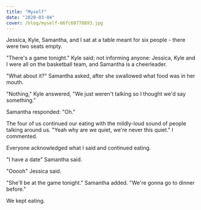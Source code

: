 ```yaml
---
title: "Myself"
date: "2020-03-04"
cover: /blog/myself-66fc60770893.jpg
---
```


Jessica, Kyle, Samantha, and I sat at a table meant for six people - there were two seats empty.

"There's a game tonight." Kyle said; not informing anyone: Jessica, Kyle and I were all on the basketball team, and Samantha is a cheerleader.

"What about it?" Samantha asked, after she swallowed what food was in her mouth.

"Nothing," Kyle answered, "We just weren't talking so I thought we'd say something."

Samantha responded: "Oh."

The four of us continued our eating with the mildly-loud sound of people talking around us. "Yeah why are we quiet, we're never this quiet." I commented.

Everyone acknowledged what I said and continued eating.

"I have a date" Samantha said.

"Ooooh" Jessica said.

"She'll be at the game tonight." Samantha added. "We're gonna go to dinner before."

We kept eating.
